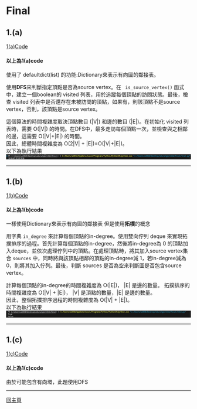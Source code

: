 # Final #
## **1.(a)** ##

[1(a)Code](https://github.com/Noircoda/algorithm_final/blob/bc009eeec67ea4f6c57acfac20a50c03f788c274/1/1(a).py)
#### 以上為1(a)code  ####
使用了 defaultdict(list) 的功能:Dictionary來表示有向圖的鄰接表。

使用**DFS**來判斷指定頂點是否為source vertex。在 ` is_source_vertex()` 函式中，建立一個boolean的 visited 列表，用於追蹤每個頂點的訪問狀態。最後，檢查 visited 列表中是否還存在未被訪問的頂點，如果有，則該頂點不是source vertex，否則，該頂點是source vertex。

這個算法的時間複雜度取決頂點數目 (|V|) 和邊的數目 (|E|)。在初始化 visited 列表時，需要 O(|V|) 的時間。在DFS中，最多走訪每個頂點一次，並檢查與之相鄰的邊，這需要 O(|V|+|E|) 的時間。  
因此，總體時間複雜度為 O(2|V| + |E|)=O(|V|+|E|)。   
以下為執行結果
![alt text](pics/1(a)result.jpg "1(a) result")
****************************************************************
## **1.(b)** ##

[1(b)Code](https://github.com/Noircoda/algorithm_final/blob/bc009eeec67ea4f6c57acfac20a50c03f788c274/1/1(b).py)

#### 以上為1(b)code  ####

一樣使用Dictionary來表示有向圖的鄰接表 但是使用**拓樸**的概念

用字典 `in_degree` 來計算每個頂點的in-degree。使用雙向佇列 deque 來實現拓撲排序的過程。首先計算每個頂點的in-degree，然後將in-degree為 0 的頂點加入deque，並依次處理佇列中的頂點。在處理頂點時，將其加入source vertex集合 `sources` 中，同時將與該頂點相鄰的頂點的in-degree減 1，若in-degree減為 0，則將其加入佇列。最後，判斷 sources 是否為空來判斷圖是否包含source vertex。

計算每個頂點的in-degree的時間複雜度為 O(|E|)， |E| 是邊的數量。
拓撲排序的時間複雜度為 O(|V| + |E|)， |V| 是頂點的數量，|E| 是邊的數量。  
因此，整個拓撲排序過程的時間複雜度為 O(|V| + |E|)。  
以下為執行結果
![alt text](pics/1(b)result.jpg "1(b) result")

**********

## **1.(c)** ##  

[1(c)Code](https://github.com/Noircoda/algorithm_final/blob/bc009eeec67ea4f6c57acfac20a50c03f788c274/1/1(c).py)

#### 以上為1(c)code  ####  

由於可能包含有向環，此題使用DFS

********************************
[回主頁](https://github.com/Noircoda/algorithm_final/blob/82912cf601b3bac25ea72d4023940b8c1a658697)